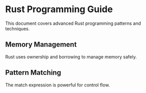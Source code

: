 # Rust Programming Guide

This document covers advanced Rust programming patterns and techniques.

## Memory Management
Rust uses ownership and borrowing to manage memory safely.

## Pattern Matching
The match expression is powerful for control flow.

